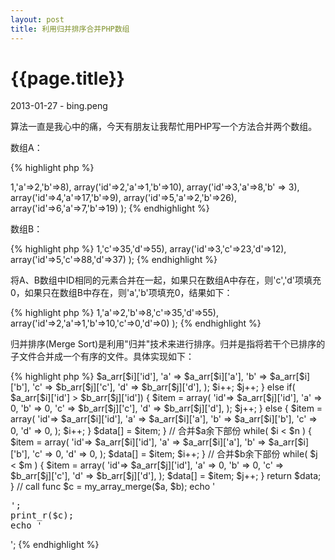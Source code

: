 ```yaml
---
layout: post
title: 利用归并排序合并PHP数组
---
```


{{page.title}}
=================
<p>2013-01-27 - bing.peng</p>

<p>算法一直是我心中的痛，今天有朋友让我帮忙用PHP写一个方法合并两个数组。</p>

<p>数组A：</p>

{% highlight php %}

<?php
$a = array(
    array('id'=>1,'a'=>2,'b'=>8),
    array('id'=>2,'a'=>1,'b'=>10),
    array('id'=>3,'a'=>8,'b' => 3),
    array('id'=>4,'a'=>17,'b'=>9),
    array('id'=>5,'a'=>2,'b'=>26),
    array('id'=>6,'a'=>7,'b'=>19)
);

{% endhighlight %}

<p>数组B：</p>

{% highlight php %}

<?php
$b = array(
    array('id'=>1,'c'=>35,'d'=>55),
    array('id'=>3,'c'=>23,'d'=>12),
    array('id'=>5,'c'=>88,'d'=>37)
);

{% endhighlight %}

<p>
将A、B数组中ID相同的元素合并在一起，如果只在数组A中存在，则'c','d'项填充0，如果只在数组B中存在，则'a','b'项填充0，结果如下：
</p>

{% highlight php %}

<?php
$c = array(
    array('id'=>1,'a'=>2,'b'=>8,'c'=>35,'d'=>55),
    array('id'=>2,'a'=>1,'b'=>10,'c'=>0,'d'=>0)
);

{% endhighlight %}

<p>
归并排序(Merge Sort)是利用"归并"技术来进行排序。归并是指将若干个已排序的子文件合并成一个有序的文件。具体实现如下：
</p>

{% highlight php %}

<?php
function my_array_merge( $a_arr, $b_arr ) {
    $i = 0; $j = 0;
    $n = count($a_arr);
    $m = count($b_arr);
    
    $data = array();
    
    // 合并交叉部份
    while( $i < $n && $j < $m ) {
        if( $a_arr[$i]['id'] == $b_arr[$j]['id'] ) {
            $item = array(
                'id'=> $a_arr[$i]['id'],
                'a' => $a_arr[$i]['a'],
                'b' => $a_arr[$i]['b'],
                'c' => $b_arr[$j]['c'],
                'd' => $b_arr[$j]['d'],
            );
            $i++; $j++;
        } else if( $a_arr[$i]['id'] &gt; $b_arr[$j]['id']) {
            $item = array(
                'id'=> $a_arr[$j]['id'],
                'a' => 0,
                'b' => 0,
                'c' => $b_arr[$j]['c'],
                'd' => $b_arr[$j]['d'],
            );
            $j++;
        } else {
            $item = array(
                'id'=> $a_arr[$i]['id'],
                'a' => $a_arr[$i]['a'],
                'b' => $a_arr[$i]['b'],
                'c' => 0,
                'd' => 0,
            );
            $i++;
        }
        $data[] = $item;
    } 
    
    // 合并$a余下部份
    while( $i < $n ) {
        $item = array(
            'id'=> $a_arr[$i]['id'],
            'a' => $a_arr[$i]['a'],
            'b' => $a_arr[$i]['b'],
            'c' => 0,
            'd' => 0,
        );
        $data[] = $item;
        $i++;
    }
    
    // 合并$b余下部份
    while( $j < $m ) {
        $item = array(
            'id'=> $a_arr[$j]['id'],
            'a' => 0,
            'b' => 0,
            'c' => $b_arr[$j]['c'],
            'd' => $b_arr[$j]['d'],
        );
        $data[] = $item;
        $j++;
    }
    
    return $data;
}

// call func
$c = my_array_merge($a, $b);
echo '<pre>';
print_r($c);
echo '</pre>';

{% endhighlight %}

